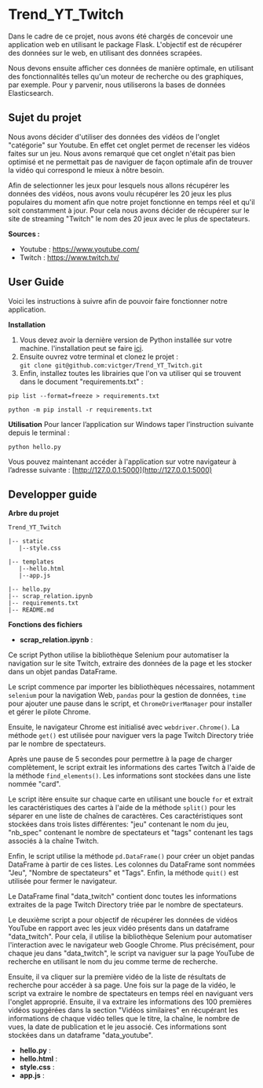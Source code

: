 # Trend_YT_Twitch
Dans le cadre de ce projet, nous avons été chargés de concevoir une application web en utilisant le package Flask. L'objectif est de récupérer des données sur le web, en utilisant des données scrapées.

Nous devons ensuite afficher ces données de manière optimale, en utilisant des fonctionnalités telles qu'un moteur de recherche ou des graphiques, par exemple. Pour y parvenir, nous utiliserons la bases de données Elasticsearch.

## Sujet du projet
Nous avons décider d'utiliser des données des vidéos de l'onglet "catégorie" sur Youtube. En effet cet onglet permet de recenser les vidéos faites sur un jeu. Nous avons remarqué que cet onglet n'était pas bien optimisé et ne permettait pas de naviguer de façon optimale afin de trouver la vidéo qui correspond le mieux à nôtre besoin. 

Afin de selectionner les jeux pour lesquels nous allons récupérer les données des vidéos, nous avons voulu récupérer les 20 jeux les plus populaires du moment afin que notre projet fonctionne en temps réel et qu'il soit constamment à jour. Pour cela nous avons décider de récupérer sur le site de streaming "Twitch" le nom des 20 jeux avec le plus de spectateurs. 

**Sources :** 

 - Youtube : https://www.youtube.com/
 - Twitch : https://www.twitch.tv/

## User Guide

Voici les instructions à suivre afin de pouvoir faire fonctionner notre application.

**Installation**

 1. Vous devez avoir la dernière version de Python installée sur votre machine. l'installation peut se faire [ici](https://www.python.org/downloads/).
 2. Ensuite ouvrez votre terminal et clonez le projet :                             
 `git clone git@github.com:victger/Trend_YT_Twitch.git`
 3. Enfin, installez toutes les librairies que l'on va utiliser qui se trouvent dans le document "requirements.txt" : 
 ```
pip list --format=freeze > requirements.txt 
```
```
python -m pip install -r requirements.txt 
```

**Utilisation**
Pour lancer l’application sur Windows taper l’instruction suivante depuis le terminal :

```
python hello.py 
```
Vous pouvez maintenant accéder à l'application sur  votre navigateur à l’adresse suivante : [http://127.0.0.1:5000](http://127.0.0.1:5000)

## Developper guide

 **Arbre du projet**
 ```  
Trend_YT_Twitch 

|-- static
    |--style.css
    
|-- templates  
    |--hello.html
    |--app.js
    
|-- hello.py 
|-- scrap_relation.ipynb 
|-- requirements.txt 
|-- README.md 
```
**Fonctions des fichiers**

  - **scrap_relation.ipynb** : 

Ce script Python utilise la bibliothèque Selenium pour automatiser la navigation sur le site Twitch, extraire des données de la page et les stocker dans un objet pandas DataFrame. 

 Le script commence par importer les bibliothèques nécessaires, notamment `selenium` pour la navigation Web, `pandas` pour la gestion de données, `time` pour ajouter une pause dans le script, et `ChromeDriverManager` pour installer et gérer le pilote Chrome.
 
Ensuite, le navigateur Chrome est initialisé avec `webdriver.Chrome()`. La méthode `get()` est utilisée pour naviguer vers la page Twitch Directory triée par le nombre de spectateurs.

Après une pause de 5 secondes pour permettre à la page de charger complètement, le script extrait les informations des cartes Twitch à l'aide de la méthode `find_elements()`. Les informations sont stockées dans une liste nommée "card".

Le script itère ensuite sur chaque carte en utilisant une boucle `for` et extrait les caractéristiques des cartes à l'aide de la méthode `split()` pour les séparer en une liste de chaînes de caractères. Ces caractéristiques sont stockées dans trois listes différentes: "jeu" contenant le nom du jeu, "nb_spec" contenant le nombre de spectateurs et "tags" contenant les tags associés à la chaîne Twitch.

Enfin, le script utilise la méthode `pd.DataFrame()` pour créer un objet pandas DataFrame à partir de ces listes. Les colonnes du DataFrame sont nommées "Jeu", "Nombre de spectateurs" et "Tags". Enfin, la méthode `quit()` est utilisée pour fermer le navigateur.

Le DataFrame final "data_twitch" contient donc toutes les informations extraites de la page Twitch Directory triée par le nombre de spectateurs.

Le deuxième script a pour objectif de récupérer les données de vidéos YouTube en rapport avec les jeux vidéo présents dans un dataframe "data_twitch". Pour cela, il utilise la bibliothèque Selenium pour automatiser l'interaction avec le navigateur web Google Chrome.
Plus précisément, pour chaque jeu dans "data_twitch", le script va naviguer sur la page YouTube de recherche en utilisant le nom du jeu comme terme de recherche. 

Ensuite, il va cliquer sur la première vidéo de la liste de résultats de recherche pour accéder à sa page.
Une fois sur la page de la vidéo, le script va extraire le nombre de spectateurs en temps réel en naviguant vers l'onglet approprié. Ensuite, il va extraire les informations des 100 premières vidéos suggérées dans la section "Vidéos similaires" en récupérant les informations de chaque vidéo telles que le titre, la chaîne, le nombre de vues, la date de publication et le jeu associé. Ces informations sont stockées dans un dataframe "data_youtube".
 - **hello.py** :
 - **hello.html** :
 - **style.css** :
 - **app.js** : 
